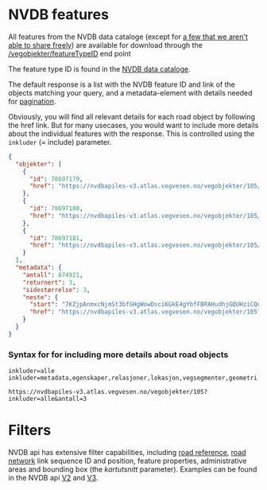 # NVDB features

All features from the NVDB data cataloge (except for [a few that we aren't able to share freely](https://www.vegdata.no/bruk-av-data/objekttyper-vi-ikke-publiserer/)) are available for download through the [/vegobjekter/featureTypeID](https://nvdbapiles-v3.atlas.vegvesen.no/vegobjekter) end point 

The feature type ID is found in the [NVDB data cataloge](./konsept2_datakatalog.md). 

The default response is a list with the NVDB feature ID and link of the objects matching your query, and a metadata-element with details needed for [pagination](./README.md). 

Obviously, you will find all relevant details for each road object by following the href link. But for many usecases, you would want to include more details about the individual features with the response. This is controlled using the `inkluder` (= include) parameter. 

```json
{
  "objekter": [
    {
      "id": 78697179,
      "href": "https://nvdbapiles-v3.atlas.vegvesen.no/vegobjekter/105/78697179/1"
    },
    {
      "id": 78697180,
      "href": "https://nvdbapiles-v3.atlas.vegvesen.no/vegobjekter/105/78697180/1"
    },
    {
      "id": 78697181,
      "href": "https://nvdbapiles-v3.atlas.vegvesen.no/vegobjekter/105/78697181/1"
    }
  ],
  "metadata": {
    "antall": 874921,
    "returnert": 3,
    "sidestørrelse": 3,
    "neste": {
      "start": "7KZjpAnmxcNjmSt3bfGHgWowDsciKGkE4gYbfFBRAHudhjGQUHziCQq8K55aBtZPKseXih8zbx2FGZuPT3P96q7NYjNgo42m4SsChxHn",
      "href": "https://nvdbapiles-v3.atlas.vegvesen.no/vegobjekter/105?antall=3&start=7KZjpAnmxcNjmSt3bfGHgWowDsciKGkE4gYbfFBRAHudhjGQUHziCQq8K55aBtZPKseXih8zbx2FGZuPT3P96q7NYjNgo42m4SsChxHn"
    }
  }
}
```

### Syntax for for including more details about road objects

```
inkluder=alle
inkluder=metadata,egenskaper,relasjoner,lokasjon,vegsegmenter,geometri

https://nvdbapiles-v3.atlas.vegvesen.no/vegobjekter/105?inkluder=alle&antall=3
```

# Filters

NVDB api has extensive filter capabilities, including [road reference](./konsept4_roadreference.md), [road network](./konsept5_network.md) link sequence ID and position, feature properties, administrative areas and bounding box (the _kartutsnitt_ parameter). Examples can be found in the NVDB api [V2](https://api.vegdata.no/parameter/avansertefilter.html) and [V3](https://nvdbapiles-v3.atlas.vegvesen.no/dokumentasjon/). 


